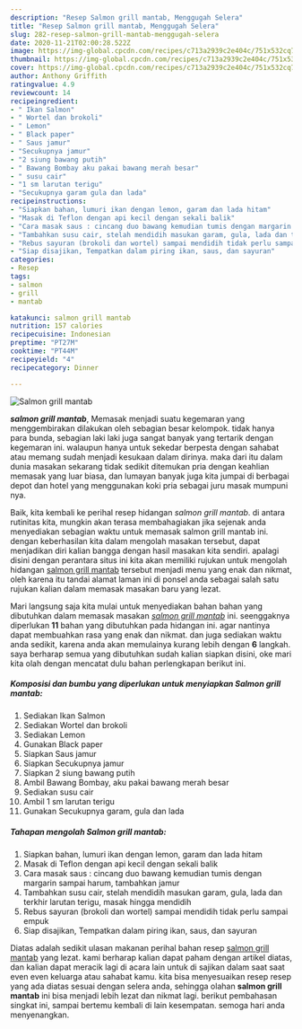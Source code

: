 ```yaml
---
description: "Resep Salmon grill mantab, Menggugah Selera"
title: "Resep Salmon grill mantab, Menggugah Selera"
slug: 282-resep-salmon-grill-mantab-menggugah-selera
date: 2020-11-21T02:00:28.522Z
image: https://img-global.cpcdn.com/recipes/c713a2939c2e404c/751x532cq70/salmon-grill-mantab-foto-resep-utama.jpg
thumbnail: https://img-global.cpcdn.com/recipes/c713a2939c2e404c/751x532cq70/salmon-grill-mantab-foto-resep-utama.jpg
cover: https://img-global.cpcdn.com/recipes/c713a2939c2e404c/751x532cq70/salmon-grill-mantab-foto-resep-utama.jpg
author: Anthony Griffith
ratingvalue: 4.9
reviewcount: 14
recipeingredient:
- " Ikan Salmon"
- " Wortel dan brokoli"
- " Lemon"
- " Black paper"
- " Saus jamur"
- "Secukupnya jamur"
- "2 siung bawang putih"
- " Bawang Bombay aku pakai bawang merah besar"
- " susu cair"
- "1 sm larutan terigu"
- "Secukupnya garam gula dan lada"
recipeinstructions:
- "Siapkan bahan, lumuri ikan dengan lemon, garam dan lada hitam"
- "Masak di Teflon dengan api kecil dengan sekali balik"
- "Cara masak saus : cincang duo bawang kemudian tumis dengan margarin sampai harum, tambahkan jamur"
- "Tambahkan susu cair, stelah mendidih masukan garam, gula, lada dan terkhir larutan terigu, masak hingga mendidih"
- "Rebus sayuran (brokoli dan wortel) sampai mendidih tidak perlu sampai empuk"
- "Siap disajikan, Tempatkan dalam piring ikan, saus, dan sayuran"
categories:
- Resep
tags:
- salmon
- grill
- mantab

katakunci: salmon grill mantab 
nutrition: 157 calories
recipecuisine: Indonesian
preptime: "PT27M"
cooktime: "PT44M"
recipeyield: "4"
recipecategory: Dinner

---
```



![Salmon grill mantab](https://img-global.cpcdn.com/recipes/c713a2939c2e404c/751x532cq70/salmon-grill-mantab-foto-resep-utama.jpg)

<b><i>salmon grill mantab</i></b>, Memasak menjadi suatu kegemaran yang menggembirakan dilakukan oleh sebagian besar kelompok. tidak hanya para bunda, sebagian laki laki juga sangat banyak yang tertarik dengan kegemaran ini. walaupun hanya untuk sekedar berpesta dengan sahabat atau memang sudah menjadi kesukaan dalam dirinya. maka dari itu dalam dunia masakan sekarang tidak sedikit ditemukan pria dengan keahlian memasak yang luar biasa, dan lumayan banyak juga kita jumpai di berbagai depot dan hotel yang menggunakan koki pria sebagai juru masak mumpuni nya.

Baik, kita kembali ke perihal resep hidangan <i>salmon grill mantab</i>. di antara rutinitas kita, mungkin akan terasa membahagiakan jika sejenak anda menyediakan sebagian waktu untuk memasak salmon grill mantab ini. dengan keberhasilan kita dalam mengolah masakan tersebut, dapat menjadikan diri kalian bangga dengan hasil masakan kita sendiri. apalagi disini dengan perantara situs ini kita akan memiliki rujukan untuk mengolah hidangan <u>salmon grill mantab</u> tersebut menjadi menu yang enak dan nikmat, oleh karena itu tandai alamat laman ini di ponsel anda sebagai salah satu rujukan kalian dalam memasak masakan baru yang lezat.




Mari langsung saja kita mulai untuk menyediakan bahan bahan yang dibutuhkan dalam memasak masakan <u><i>salmon grill mantab</i></u> ini. seenggaknya diperlukan <b>11</b> bahan yang dibutuhkan pada hidangan ini. agar nantinya dapat membuahkan rasa yang enak dan nikmat. dan juga sediakan waktu anda sedikit, karena anda akan memulainya kurang lebih dengan <b>6</b> langkah. saya berharap semua yang dibutuhkan sudah kalian siapkan disini, oke mari kita olah dengan mencatat dulu bahan perlengkapan berikut ini.

<!--inarticleads1-->

##### Komposisi dan bumbu yang diperlukan untuk menyiapkan Salmon grill mantab:

1. Sediakan  Ikan Salmon
1. Sediakan  Wortel dan brokoli
1. Sediakan  Lemon
1. Gunakan  Black paper
1. Siapkan  Saus jamur
1. Siapkan Secukupnya jamur
1. Siapkan 2 siung bawang putih
1. Ambil  Bawang Bombay, aku pakai bawang merah besar
1. Sediakan  susu cair
1. Ambil 1 sm larutan terigu
1. Gunakan Secukupnya garam, gula dan lada




<!--inarticleads2-->

##### Tahapan mengolah Salmon grill mantab:

1. Siapkan bahan, lumuri ikan dengan lemon, garam dan lada hitam
1. Masak di Teflon dengan api kecil dengan sekali balik
1. Cara masak saus : cincang duo bawang kemudian tumis dengan margarin sampai harum, tambahkan jamur
1. Tambahkan susu cair, stelah mendidih masukan garam, gula, lada dan terkhir larutan terigu, masak hingga mendidih
1. Rebus sayuran (brokoli dan wortel) sampai mendidih tidak perlu sampai empuk
1. Siap disajikan, Tempatkan dalam piring ikan, saus, dan sayuran




Diatas adalah sedikit ulasan makanan perihal bahan resep <u>salmon grill mantab</u> yang lezat. kami berharap kalian dapat paham dengan artikel diatas, dan kalian dapat meracik lagi di acara lain untuk di sajikan dalam saat saat even even keluarga atau sahabat kamu. kita bisa menyesuaikan resep resep yang ada diatas sesuai dengan selera anda, sehingga olahan <b>salmon grill mantab</b> ini bisa menjadi lebih lezat dan nikmat lagi. berikut pembahasan singkat ini, sampai bertemu kembali di lain kesempatan. semoga hari anda menyenangkan.
